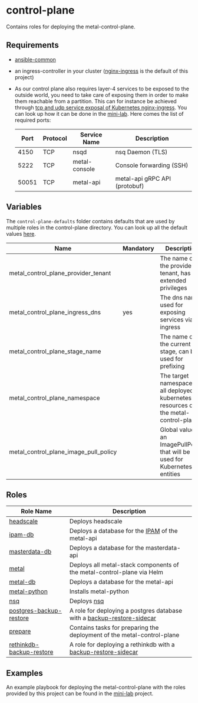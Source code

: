 # control-plane

Contains roles for deploying the metal-control-plane.

## Requirements

- [ansible-common](https://github.com/metal-stack/ansible-common)
- an ingress-controller in your cluster ([nginx-ingress](https://github.com/kubernetes/ingress-nginx) is the default of this project)
- As our control plane also requires layer-4 services to be exposed to the outside world, you need to take care of exposing them in order to make them reachable from a partition. This can for instance be achieved through [tcp and udp service exposal of Kubernetes nginx-ingress](https://kubernetes.github.io/ingress-nginx/user-guide/exposing-tcp-udp-services/). You can look up how it can be done in the [mini-lab](https://github.com/metal-stack/mini-lab). Here comes the list of required ports:

    | Port  | Protocol | Service Name  | Description                   |
    | ----- | -------- | ------------- | ----------------------------- |
    | 4150  | TCP      | nsqd          | nsq Daemon (TLS)              |
    | 5222  | TCP      | metal-console | Console forwarding (SSH)      |
    | 50051 | TCP      | metal-api     | metal-api gRPC API (protobuf) |

## Variables

The `control-plane-defaults` folder contains defaults that are used by multiple roles in the control-plane directory. You can look up all the default values [here](control-plane-defaults/main.yaml).

| Name                                           | Mandatory | Description                                                                          |
| ---------------------------------------------- | --------- | ------------------------------------------------------------------------------------ |
| metal_control_plane_provider_tenant            |           | The name of the provider tenant, has extended privileges                             |
| metal_control_plane_ingress_dns                | yes       | The dns name used for exposing services via ingress                                  |
| metal_control_plane_stage_name                 |           | The name of the current stage, can be used for prefixing                             |
| metal_control_plane_namespace                  |           | The target namespace of all deployed kubernetes resources of the metal-control-plane |
| metal_control_plane_image_pull_policy          |           | Global value for an ImagePullPolicy that will be used for Kubernetes entities        |


## Roles

| Role Name                                                  | Description                                                                                                                     |
| ---------------------------------------------------------- | ------------------------------------------------------------------------------------------------------------------------------- |
| [headscale](roles/headscale)                               | Deploys headscale                                                                                                               |
| [ipam-db](roles/ipam-db)                                   | Deploys a database for the [IPAM](https://github.com/metal-stack/go-ipam) of the metal-api                                      |
| [masterdata-db](roles/masterdata-db)                       | Deploys a database for the masterdata-api                                                                                       |
| [metal](roles/metal)                                       | Deploys all metal-stack components of the metal-control-plane via Helm                                                          |
| [metal-db](roles/metal-db)                                 | Deploys a database for the metal-api                                                                                            |
| [metal-python](roles/metal-python)                         | Installs metal-python                                                                                                           |
| [nsq](roles/nsq)                                           | Deploys [nsq](https://nsq.io/)                                                                                                  |
| [postgres-backup-restore](roles/postgres-backup-restore)   | A role for deploying a postgres database with a [backup-restore-sidecar](https://github.com/metal-stack/backup-restore-sidecar) |
| [prepare](roles/prepare)                                   | Contains tasks for preparing the deployment of the metal-control-plane                                                          |
| [rethinkdb-backup-restore](roles/rethinkdb-backup-restore) | A role for deploying a rethinkdb with a [backup-restore-sidecar](https://github.com/metal-stack/backup-restore-sidecar)         |

## Examples

An example playbook for deploying the metal-control-plane with the roles provided by this project can be found in the [mini-lab](https://github.com/metal-stack/mini-lab) project.
